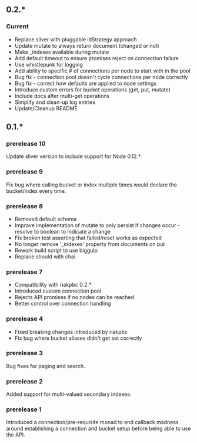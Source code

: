 ## 0.2.*

### Current

 * Replace sliver with pluggable idStrategy approach
 * Update mutate to always return document (changed or not)
 * Make _indexes available during mutate
 * Add default timeout to ensure promises reject on connection failure
 * Use whistlepunk for logging
 * Add ability to specific # of connections per node to start with in the pool
 * Bug fix - connection pool doesn't cycle connections per node correctly
 * Bug fix - correct how defaults are applied to node settings
 * Introduce custom errors for bucket operations (get, put, mutate)
 * Include docs after multi-get operations
 * Simplify and clean-up log entries
 * Update/Cleanup README

## 0.1.*

### prerelease 10
Update sliver version to include support for Node 0.12.*

### prerelease 9
Fix bug where calling bucket or index multiple times would declare the bucket/index every time.

### prerelease 8

 * Removed default schema
 * Improve implementation of mutate to only persist if changes occur - resolve to boolean to indicate a change
 * Fix broken test asserting that failed/reset works as expected
 * No longer remove '_indexes' property from documents on put
 * Rework build script to use biggulp
 * Replace should with chai

### prerelease 7

 * Compatibility with riakpbc 0.2.*
 * Introduced custom connection pool
 * Rejects API promises if no nodes can be reached
 * Better control over connection handling

### prerelease 4

 * Fixed breaking changes introduced by riakpbc
 * Fix bug where bucket aliases didn't get set correctly

### prerelease 3
Bug fixes for paging and search.

### prerelease 2
Added support for multi-valued secondary indexes.

### prerelease 1
Introduced a connection/pre-requisite monad to end callback madness around establishing a connection and bucket setup before being able to use the API.
